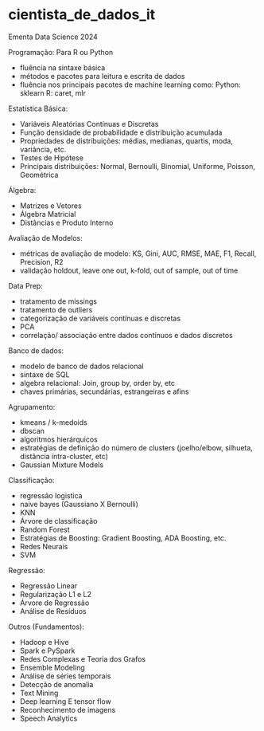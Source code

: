 # cientista_de_dados_it
Ementa Data Science 2024

Programação:
Para R ou Python
- fluência na sintaxe básica
- métodos e pacotes para leitura e escrita de dados
- fluência nos principais pacotes de machine learning como:
Python: sklearn
R: caret, mlr

Estatística Básica:
- Variáveis Aleatórias Contínuas e Discretas
- Função densidade de probabilidade e distribuição acumulada
- Propriedades de distribuições: médias, medianas, quartis, moda, variância, etc.
- Testes de Hipótese
- Principais distribuições: Normal, Bernoulli, Binomial, Uniforme, Poisson, Geométrica

Álgebra:
- Matrizes e Vetores
- Álgebra Matricial
- Distâncias e Produto Interno

Avaliação de Modelos:
- métricas de avaliação de modelo: KS, Gini, AUC, RMSE, MAE, F1, Recall, Precision, R2
- validação holdout, leave one out, k-fold, out of sample, out of time

Data Prep:
- tratamento de missings
- tratamento de outliers
- categorização de variáveis contínuas e discretas
- PCA
- correlação/ associação entre dados contínuos e dados discretos

Banco de dados:
- modelo de banco de dados relacional
- sintaxe de SQL
- algebra relacional: Join, group by, order by, etc
- chaves primárias, secundárias, estrangeiras e afins

Agrupamento:
- kmeans / k-medoids
- dbscan
- algoritmos hierárquicos
- estratégias de definição do número de clusters (joelho/elbow, silhueta, distância intra-cluster, etc)
- Gaussian Mixture Models

Classificação:
- regressão logistica
- naive bayes (Gaussiano X Bernoulli)
- KNN
- Árvore de classificação
- Random Forest
- Estratégias de Boosting: Gradient Boosting, ADA Boosting, etc.
- Redes Neurais
- SVM

Regressão:
- Regressão Linear
- Regularização L1 e L2
- Árvore de Regressão
- Análise de Resíduos

Outros (Fundamentos):
- Hadoop e Hive
- Spark e PySpark
- Redes Complexas e Teoria dos Grafos
- Ensemble Modeling
- Análise de séries temporais
- Detecção de anomalia
- Text Mining
- Deep learning E tensor flow
- Reconhecimento de imagens
- Speech Analytics